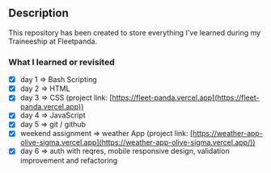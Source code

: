 ## Description
This repository has been created to store everything I've learned during my Traineeship at Fleetpanda.

### What I learned or revisited
- [x] day 1 => Bash Scripting
- [x] day 2 => HTML
- [x] day 3 => CSS (project link: [https://fleet-panda.vercel.app](https://fleet-panda.vercel.app))
- [x] day 4 => JavaScript
- [x] day 5 => git / github
- [x] weekend assignment => weather App (project link: [https://weather-app-olive-sigma.vercel.app](https://weather-app-olive-sigma.vercel.app/))
- [x] day 6 => auth with reqres, mobile responsive design, validation improvement and refactoring 
